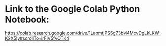 # Link to the Google Colab Python Notebook:
https://colab.research.google.com/drive/1LabmtjPSSg73bM4McvDgLkLKW-K2X5Iy#scrollTo=irFlV5fvOTK4
